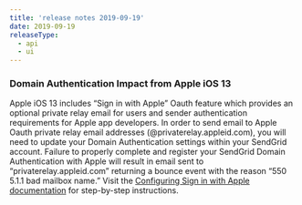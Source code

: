 ```yaml
---
title: 'release notes 2019-09-19'
date: 2019-09-19
releaseType:
  - api
  - ui
---
```


### Domain Authentication Impact from Apple iOS 13

Apple iOS 13 includes “Sign in with Apple” Oauth feature which provides an optional private relay email for users and sender authentication requirements for Apple app developers. In order to send email to Apple Oauth private relay email addresses (@privaterelay.appleid.com), you will need to update your Domain Authentication settings within your SendGrid account. Failure to properly complete and register your SendGrid Domain Authentication with Apple will result in email sent to “privaterelay.appleid.com” returning a bounce event with the reason “550 5.1.1 bad mailbox name.” Visit the [Configuring Sign in with Apple documentation]({{root_url}}/ui/account-and-settings/configuring-sign-in-with-apple/) for step-by-step instructions.
